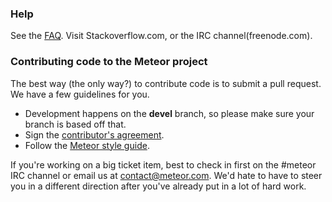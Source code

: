 ### Help

See the [FAQ](https://github.com/meteor/meteor/wiki/FAQ).
Visit Stackoverflow.com, or the IRC channel(freenode.com).

### Contributing code to the Meteor project

The best way (the only way?) to contribute code is to submit a pull request.  We have a few guidelines for you.

* Development happens on the **devel** branch, so please make sure your branch is based off that.
* Sign the [contributor's agreement](http://contribute.meteor.com/).
* Follow the [Meteor style guide](https://github.com/meteor/meteor/wiki/Meteor-Style-Guide).

If you're working on a big ticket item, best to check in first on the #meteor IRC channel or email us at contact@meteor.com.  We'd hate to have to steer you in a different direction after you've already put in a lot of hard work.